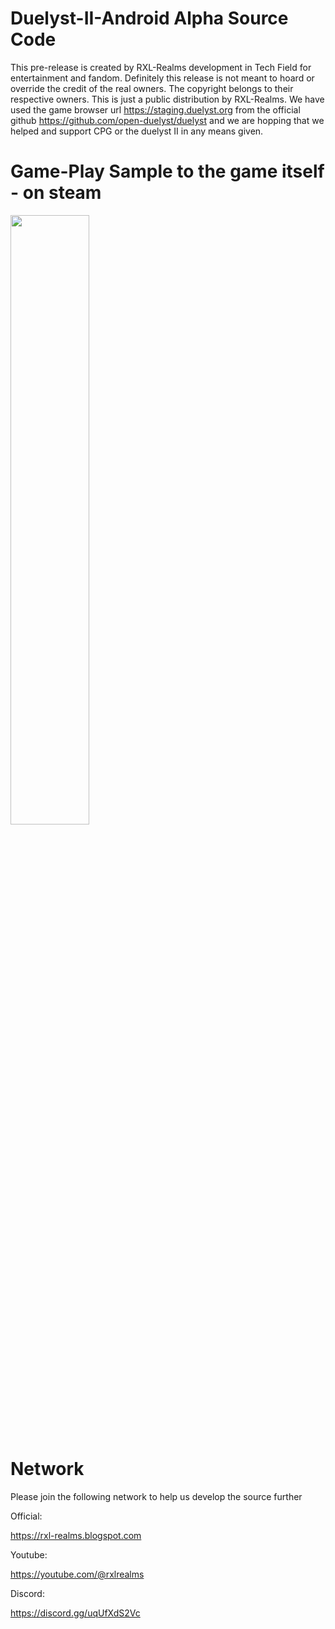 # Duelyst-II-Android Alpha Source Code
This pre-release is created by RXL-Realms development in Tech Field for entertainment and fandom.
Definitely this release is not meant to hoard or override the credit of the real owners. The copyright belongs to their respective owners. This is just a public distribution by RXL-Realms. We have used the game browser url https://staging.duelyst.org from the official github https://github.com/open-duelyst/duelyst and we are hopping that we helped and support CPG or the duelyst II in any means given. 


Game-Play Sample to the game itself - on steam
=================================================
[<img src="https://i9.ytimg.com/vi/06ycJizK-LM/mqdefault.jpg?v=63cd6a29&sqp=COyOuJ4G&rs=AOn4CLCnXejagylXiu-dlaIhjogBWbclug" width="50%">](https://www.youtube.com/watch?v=06ycJizK-LM "Flaming End | SWIFT KILL")


Network
=======
Please join the following network to help us develop the source further

Official:

https://rxl-realms.blogspot.com

Youtube:

https://youtube.com/@rxlrealms

Discord:

https://discord.gg/uqUfXdS2Vc 

